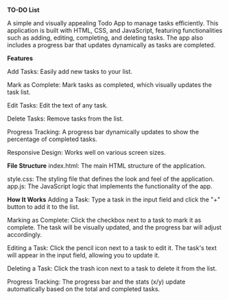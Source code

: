 **TO-DO List**

A simple and visually appealing Todo App to manage tasks efficiently. This application is built with HTML, CSS, and JavaScript, featuring functionalities such as adding, editing, completing, and deleting tasks. The app also includes a progress bar that updates dynamically as tasks are completed.

**Features**

Add Tasks: Easily add new tasks to your list.

Mark as Complete: Mark tasks as completed, which visually updates the task list.

Edit Tasks: Edit the text of any task.

Delete Tasks: Remove tasks from the list.

Progress Tracking: A progress bar dynamically updates to show the percentage of completed tasks.

Responsive Design: Works well on various screen sizes.

**File Structure**
index.html: The main HTML structure of the application.

style.css: The styling file that defines the look and feel of the application. app.js: The JavaScript logic that implements the functionality of the app.

**How It Works**
Adding a Task: Type a task in the input field and click the "+" button to add it to the list.

Marking as Complete: Click the checkbox next to a task to mark it as complete. The task will be visually updated, and the progress bar will adjust accordingly.

Editing a Task: Click the pencil icon next to a task to edit it. The task's text will appear in the input field, allowing you to update it.

Deleting a Task: Click the trash icon next to a task to delete it from the list.

Progress Tracking: The progress bar and the stats (x/y) update automatically based on the total and completed tasks.
